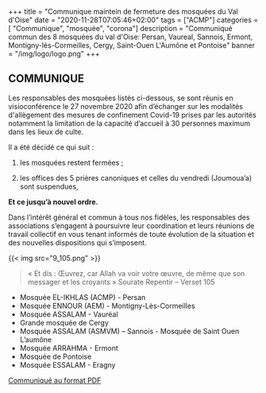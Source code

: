 +++
title = "Communique maintein de fermeture des mosquées du Val d'Oise"
date = "2020-11-28T07:05:46+02:00"
tags = ["ACMP"]
categories = [ "Communique", "mosquée", "corona"]
description = "Communiqué commun des 8 mosquées du val d'Oise: Persan, Vaureal, Sannois, Ermont, Montigny-lès-Cormeilles, Cergy, Saint-Ouen L'Aumône et Pontoise"
banner = "/img/logo/logo.png"
+++


## COMMUNIQUE

Les responsables des mosquées listés ci-dessous, se sont réunis en visioconférence
le 27 novembre 2020 afin d’échanger sur les modalités d'allègement des mesures de
confinement Covid-19 prises par les autorités notamment la limitation de la capacité
d’accueil à 30 personnes maximum dans les lieux de culte.

Il a été décidé ce qui suit :

1. les mosquées restent fermées ;

2. les offices des 5 prières canoniques et celles du vendredi (Joumoua’a) sont
suspendues,

**Et ce jusqu’à nouvel ordre.**

Dans l’intérêt général et commun à tous nos fidèles, les responsables des
associations s’engagent à poursuivre leur coordination et leurs réunions de travail
collectif en vous tenant informés de toute évolution de la situation et des nouvelles
dispositions qui s’imposent.

{{< img src="9_105.png" >}}

> « Et dis : Œuvrez, car Allah va voir votre œuvre, de même que son messager et les croyants »
> Sourate Repentir – Verset 105

- Mosquée EL-IKHLAS (ACMP) - Persan
- Mosquée ENNOUR (AEM) - Montigny-Lès-Cormeilles
- Mosquée ASSALAM - Vauréal
- Grande mosquée de Cergy
- Mosquée ASSALAM (ASMVM)
– Sannois - Mosquée de Saint Ouen L’aumône
- Mosquée ARRAHMA - Ermont
- Mosquée de Pontoise
- Mosquée ESSALAM - Eragny

[Communiqué au format PDF](/pdf/communique-mosquees-95-27-11-2020-V3.pdf)
